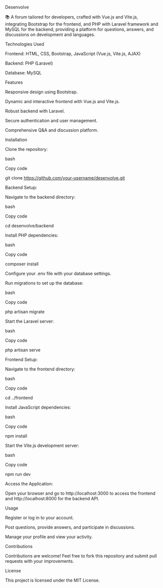Desenvolve

📚 A forum tailored for developers, crafted with Vue.js and Vite.js, integrating Bootstrap for the frontend, and PHP with Laravel framework and MySQL for the backend, providing a platform for questions, answers, and discussions on development and languages.

Technologies Used

Frontend: HTML, CSS, Bootstrap, JavaScript (Vue.js, Vite.js, AJAX)

Backend: PHP (Laravel)

Database: MySQL

Features

Responsive design using Bootstrap.

Dynamic and interactive frontend with Vue.js and Vite.js.

Robust backend with Laravel.

Secure authentication and user management.

Comprehensive Q&A and discussion platform.

Installation

Clone the repository:

bash

Copy code

git clone https://github.com/your-username/desenvolve.git

Backend Setup:

Navigate to the backend directory:

bash

Copy code

cd desenvolve/backend

Install PHP dependencies:

bash

Copy code

composer install

Configure your .env file with your database settings.

Run migrations to set up the database:

bash

Copy code

php artisan migrate

Start the Laravel server:

bash

Copy code

php artisan serve

Frontend Setup:

Navigate to the frontend directory:

bash

Copy code

cd ../frontend

Install JavaScript dependencies:

bash

Copy code

npm install

Start the Vite.js development server:

bash

Copy code

npm run dev

Access the Application:

Open your browser and go to http://localhost:3000 to access the frontend and http://localhost:8000 for the backend API.

Usage

Register or log in to your account.

Post questions, provide answers, and participate in discussions.

Manage your profile and view your activity.

Contributions

Contributions are welcome! Feel free to fork this repository and submit pull requests with your improvements.

License

This project is licensed under the MIT License.
